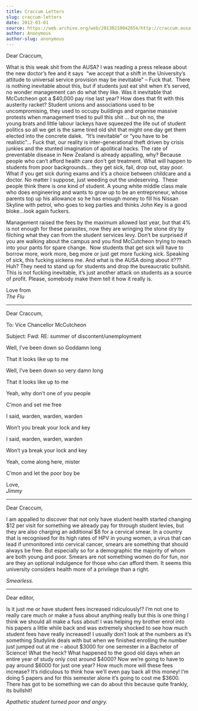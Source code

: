 ```yaml
---
title: Craccum Letters
slug: craccum-letters
date: 2012-03-01
source: https://web.archive.org/web/20130210042854/http://craccum.ausa.auckland.ac.nz/?p=82
author: Anonymous
author-slug: anonymous
---
```


Dear Craccum,

What is this weak shit from the AUSA? I was reading a press release about the new doctor’s fee and it says  “we accept that a shift in the University’s attitude to universal service provision may be inevitable” – Fuck that.  There is nothing inevitable about this, but if students just eat shit when it’s served, no wonder management can do what they like. Was it inevitable that McCutcheon got a $40,000 pay rise last year? How does that fit with this austerity racket? Student unions and associations used to be uncompromising, they used to occupy buildings and organise massive protests when management tried to pull this shit … but oh no, the young brats and little labour lackeys have squeezed the life out of student politics so all we get is the same tired old shit that might one day get them elected into the concrete dalek.  “It’s inevitable” or “you have to be realistic”… Fuck that, our reality is inter-generational theft driven by crisis junkies and the stunted imagination of apolitical hacks. The rate of preventable disease in New Zealand is already appalling, why? Because people who can’t afford health care don’t get treatment. What will happen to students from poor backgrounds… they get sick, fail, drop out, stay poor. What if you get sick during exams and it’s a choice between childcare and a doctor. No matter I suppose, just weeding out the undeserving.  These people think there is one kind of student. A young white middle class male who does engineering and wants to grow up to be an entrepreneur, whose parents top up his allowance so he has enough money to fill his Nissan Skyline with petrol, who goes to keg parties and thinks John Key is a good bloke…look again fuckers.

Management raised the fees by the maximum allowed last year, but that 4% is not enough for these parasites, now they are wringing the stone dry by filching what they can from the student services levy. Don’t be surprised if you are walking about the campus and you find McCutcheon trying to reach into your pants for spare change.  Now students that get sick will have to borrow more, work more, beg more or just get more fucking sick. Speaking of sick, this fucking sickens me. And what is the AUSA doing about it??? Huh? They need to stand up for students and drop the bureaucratic bullshit. This is not fucking inevitable, it’s just another attack on students as a source of profit. Please, somebody make them tell it how it really is.

Love from  
_The Flu_

---

Dear Craccum,

To: Vice Chancellor McCutcheon

Subject: Fwd: RE: summer of discontent/unemployment

Well, I’ve been down so Goddamn long

That it looks like up to me

Well, I’ve been down so very damn long

That it looks like up to me

Yeah, why don’t one of you people

C’mon and set me free

I said, warden, warden, warden

Won’t you break your lock and key

I said, warden, warden, warden

Won’t ya break your lock and key

Yeah, come along here, mister

C’mon and let the poor boy be

Love,  
_Jimmy_

---

Dear Craccum,

I am appalled to discover that not only have student health started changing $12 per visit for something we already pay for through student levies, but they are also charging an additional $8 for a cervical smear. In a country that is recognised for its high rates of HPV in young women, a virus that can lead if unmonitored into cervical cancer, smears are something that should always be free. But especially so for a demographic the majority of whom are both young and poor. Smears are not something women do for fun, nor are they an optional indulgence for those who can afford them. It seems this university considers health more of a privilege than a right.

_Smearless._

---

Dear editor,

Is it just me or have student fees increased ridiculously!? I’m not one to really care much or make a fuss about anything really but this is one thing I think we should all make a fuss about! I was helping my brother enrol into his papers a little while back and was extremely shocked to see how much student fees have really increased! I usually don’t look at the numbers as it’s something Studylink deals with but when we finished enrolling the number just jumped out at me – about $3000 for one semester in a Bachelor of Science! What the heck? What happened to the good old days when an entire year of study only cost around $4000? Now we’re going to have to pay around $6000 for just one year? How much more will these fees increase? It’s ridiculous to think how we’ll even pay back all this money! I’m doing 5 papers and for this semester alone it’s going to cost me $3600. There has got to be something we can do about this because quite frankly, its bullshit!

_Apathetic student turned poor and angry._